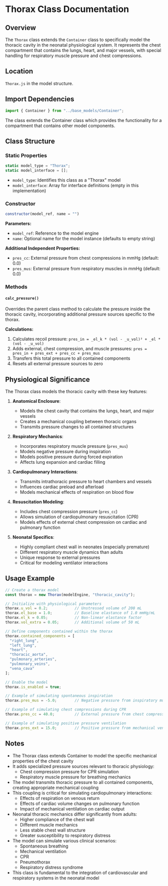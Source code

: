 # Thorax Class Documentation

## Overview

The `Thorax` class extends the `Container` class to specifically model the thoracic cavity in the neonatal physiological system. It represents the chest compartment that contains the lungs, heart, and major vessels, with special handling for respiratory muscle pressure and chest compressions.

## Location

`Thorax.js` in the model structure.

## Import Dependencies

```javascript
import { Container } from "../base_models/Container";
```

The class extends the Container class which provides the functionality for a compartment that contains other model components.

## Class Structure

### Static Properties

```javascript
static model_type = "Thorax";
static model_interface = [];
```

- `model_type`: Identifies this class as a "Thorax" model
- `model_interface`: Array for interface definitions (empty in this implementation)

### Constructor

```javascript
constructor(model_ref, name = "")
```

**Parameters:**
- `model_ref`: Reference to the model engine
- `name`: Optional name for the model instance (defaults to empty string)

**Additional Independent Properties:**
- `pres_cc`: External pressure from chest compressions in mmHg (default: 0.0)
- `pres_mus`: External pressure from respiratory muscles in mmHg (default: 0.0)

### Methods

#### `calc_pressure()`

Overrides the parent class method to calculate the pressure inside the thoracic cavity, incorporating additional pressure sources specific to the thorax.

**Calculations:**
1. Calculates recoil pressure: `pres_in = _el_k * (vol - _u_vol)² + _el * (vol - _u_vol)`
2. Adds external, chest compression, and muscle pressures: `pres = pres_in + pres_ext + pres_cc + pres_mus`
3. Transfers this total pressure to all contained components
4. Resets all external pressure sources to zero

## Physiological Significance

The Thorax class models the thoracic cavity with these key features:

1. **Anatomical Enclosure**:
   - Models the chest cavity that contains the lungs, heart, and major vessels
   - Creates a mechanical coupling between thoracic organs
   - Transmits pressure changes to all contained structures

2. **Respiratory Mechanics**:
   - Incorporates respiratory muscle pressure (`pres_mus`)
   - Models negative pressure during inspiration
   - Models positive pressure during forced expiration
   - Affects lung expansion and cardiac filling

3. **Cardiopulmonary Interactions**:
   - Transmits intrathoracic pressure to heart chambers and vessels
   - Influences cardiac preload and afterload
   - Models mechanical effects of respiration on blood flow

4. **Resuscitation Modeling**:
   - Includes chest compression pressure (`pres_cc`)
   - Allows simulation of cardiopulmonary resuscitation (CPR)
   - Models effects of external chest compression on cardiac and pulmonary function

5. **Neonatal Specifics**:
   - Highly compliant chest wall in neonates (especially premature)
   - Different respiratory muscle dynamics than adults
   - Unique response to external pressures
   - Critical for modeling ventilator interactions

## Usage Example

```javascript
// Create a thorax model
const thorax = new Thorax(modelEngine, "thoracic_cavity");

// Initialize with physiological parameters
thorax.u_vol = 0.2;            // Unstressed volume of 200 mL
thorax.el_base = 1.0;          // Baseline elastance of 1.0 mmHg/mL
thorax.el_k = 0.05;            // Non-linear elastance factor
thorax.vol_extra = 0.05;       // Additional volume of 50 mL

// Define components contained within the thorax
thorax.contained_components = [
  "right_lung",
  "left_lung",
  "heart",
  "thoracic_aorta",
  "pulmonary_arteries",
  "pulmonary_veins",
  "vena_cava"
];

// Enable the model
thorax.is_enabled = true;

// Example of simulating spontaneous inspiration
thorax.pres_mus = -5.0;        // Negative pressure from inspiratory muscles

// Example of simulating chest compressions during CPR
thorax.pres_cc = 40.0;         // External pressure from chest compression

// Example of simulating positive pressure ventilation
thorax.pres_ext = 15.0;        // Positive pressure from mechanical ventilator
```

## Notes

- The Thorax class extends Container to model the specific mechanical properties of the chest cavity
- It adds specialized pressure sources relevant to thoracic physiology:
  - Chest compression pressure for CPR simulation
  - Respiratory muscle pressure for breathing mechanics
- The model transmits thoracic pressure to all contained components, creating appropriate mechanical coupling
- This coupling is critical for simulating cardiopulmonary interactions:
  - Effects of respiration on venous return
  - Effects of cardiac volume changes on pulmonary function
  - Impact of mechanical ventilation on cardiac output
- Neonatal thoracic mechanics differ significantly from adults:
  - Higher compliance of the chest wall
  - Different muscle mechanics
  - Less stable chest wall structure
  - Greater susceptibility to respiratory distress
- The model can simulate various clinical scenarios:
  - Spontaneous breathing
  - Mechanical ventilation
  - CPR
  - Pneumothorax
  - Respiratory distress syndrome
- This class is fundamental to the integration of cardiovascular and respiratory systems in the neonatal model
